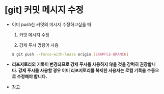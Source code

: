 # [git] 커밋 메시지 수정

- 이미 push한 커밋의 메시지 수정하고싶을 때
  
    1. 커밋 메시지 수정
    
    2. 강제 푸시 명령어 사용
    
    ```bash
    $ git push --force-with-lease origin [EXAMPLE-BRANCH]
    ```
    
- **리포지토리의 기록이 변경되므로 강제 푸시를 사용하지 않을 것을 강력히 권장합니다. 강제 푸시를 사용할 경우 이미 리포지토리를 복제한 사용자는 로컬 기록을 수동으로 수정해야 합니다.**
- [참고](https://docs.github.com/ko/pull-requests/committing-changes-to-your-project/creating-and-editing-commits/changing-a-commit-message#amending-older-or-multiple-commit-messages)

